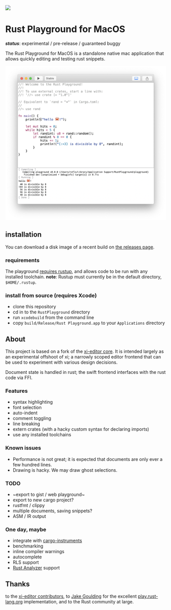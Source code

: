  <a href='http://www.recurse.com' title='Made with love at the Recurse Center'><img src='https://cloud.githubusercontent.com/assets/2883345/11325206/336ea5f4-9150-11e5-9e90-d86ad31993d8.png' height='20px'/></a>

# Rust Playground for MacOS

***status***: experimental / pre-release / guaranteed buggy

The Rust Playground for MacOS is a standalone native mac application that allows quickly editing and testing rust snippets.

![Rust Playground Screenshot](https://raw.githubusercontent.com/cmyr/RustPlayground/screenshots/playground-0.2.png)

## installation

You can download a disk image of a recent build on [the releases page](https://github.com/cmyr/RustPlayground/releases).

### requirements

The playground [requires rustup](https://rustup.rs), and allows code to be run with any installed toolchain.
**note**: Rustup must currently be in the default directory, `$HOME/.rustup`.

### install from source (requires Xcode)

- clone this repository
- cd in to the `RustPlayground` directory
- run `xcodebuild` from the command line
- copy `build/Release/Rust Playground.app` to your `Applications` directory

## About

This project is based on a fork of the [xi-editor core](https://github.com/xi-editor/xi-editor). It is intended largely as an experimental offshoot of xi; a narrowly scoped editor frontend that can be used to experiment with various design decisions.

Document state is handled in rust; the swift frontend interfaces with the rust code via FFI.

### Features

- syntax highlighting
- font selection
- auto-indent
- comment toggling
- line breaking
- extern crates (with a hacky custom syntax for declaring imports)
- use any installed toolchains


### Known issues

- Performance is not great; it is expected that documents are only ever a few hundred lines.
- Drawing is hacky. We may draw ghost selections.


### TODO
- ~export to gist / web playground~
- export to new cargo project?
- rustfmt / clippy
- multiple documents, saving snippets?
- ASM / IR output


### One day, maybe
- integrate with [cargo-instruments](https://crates.io/crates/cargo-instruments)
- benchmarking
- inline compiler warnings
- autocomplete
- RLS support
- [Rust Analyzer](https://www.github.com/rust-analyzer/rust-analyzer) support


## Thanks

to the [xi-editor contributors](https://github.com/xi-editor/xi-editor/blob/master/AUTHORS), to [Jake Goulding](https://github.com/shepmaster/) for the excellent [play.rust-lang.org](https://play.rust-lang.org) implementation, and to the Rust community at large.
